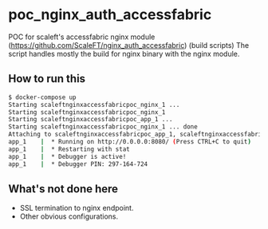 # poc_nginx_auth_accessfabric
POC for scaleft's accessfabric nginx module (https://github.com/ScaleFT/nginx_auth_accessfabric) (build scripts)
The script handles mostly the build for nginx binary with the nginx module. 

## How to run this
```sh
$ docker-compose up
Starting scaleftnginxaccessfabricpoc_nginx_1 ... 
Starting scaleftnginxaccessfabricpoc_nginx_1
Starting scaleftnginxaccessfabricpoc_app_1 ... 
Starting scaleftnginxaccessfabricpoc_nginx_1 ... done
Attaching to scaleftnginxaccessfabricpoc_app_1, scaleftnginxaccessfabricpoc_nginx_1
app_1    |  * Running on http://0.0.0.0:8080/ (Press CTRL+C to quit)
app_1    |  * Restarting with stat
app_1    |  * Debugger is active!
app_1    |  * Debugger PIN: 297-164-724
```

## What's not done here
* SSL termination to nginx endpoint.
* Other obvious configurations.
